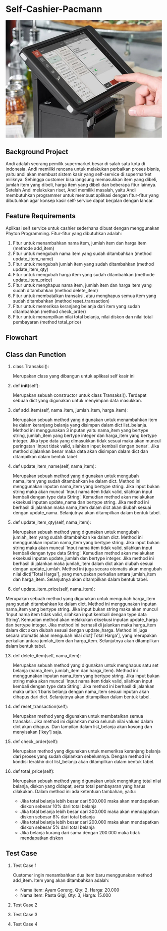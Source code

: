 # Self-Cashier-Pacmann
![alt text](https://github.com/tikumsatu/Self-Cashier-Pacmann/blob/main/dokumentasi/mesin%20kasir.jpg?raw=true)

## Background Project
Andi adalah seorang pemilik supermarket besar di salah satu kota di indonesia. Andi memiliki rencana untuk melakukan perbaikan proses bisnis, yaitu andi akan membuat sistem kasir yang self-service di supermarket miliknya. Sehingga customer bisa langsung memasukkan item yang dibeli, jumlah item yang dibeli, harga item yang dibeli dan beberapa fitur lainnya. Setelah Andi melakukan riset, Andi memiliki masalah, yaitu Andi membutuhkan programmer untuk membuat aplikasi dengan fitur-fitur yang dibutuhkan agar konsep kasir self-service dapat berjalan dengan lancar.

## Feature Requirements
Aplikasi self service untuk cashier sederhana dibuat dengan menggunakan Phyton Programming.
Fitur-fitur yang dibutuhkan adalah:
1. Fitur untuk menambahkan nama item, jumlah item dan harga item (methode add_item)
2. Fitur untuk mengubah nama item yang sudah ditambahkan (method update_item_name)
3. Fitur untuk mengubah jumlah item yang sudah ditambahkan (method update_item_qty)
4. Fitur untuk mengubah harga item yang sudah ditambahkan (methode update_item_price)
5. Fitur untuk menghapus nama item, jumlah item dan harga item yang sudah ditambahkan (method delete_item)
6. Fitur untuk membatalkan transaksi, atau menghapus semua item yang sudah ditambahkan (method reset_transaction)
7. Fitur untuk memeriksa keranjang belanja dari item yang sudah ditambahkan (method check_order)
8. Fitur untuk menampilkan nilai total belanja, nilai diskon dan nilai total pembayaran (method total_price)

## Flowchart

## Class dan Function
1. class Transaksi():
   
   Merupakan class yang dibangun untuk aplikasi self kasir ini
   
3. def __init__(self):
   
   Merupakan sebuah constructor untuk class Transaksi().
   Terdapat sebuah dict yang digunakan untuk menyimpan data masukkan.
   
5. def add_item(self, nama_item, jumlah_item, harga_item):
   
   Merupakan sebuah method yang digunakan untuk menambahkan item ke dalam keranjang belanja yang disimpan dalam dict list_belanja.
   Method ini menggunakan 3 inputan yaitu nama_item yang bertype string, jumlah_item yang bertype integer dan harga_item yang bertype integer.
   Jika type data yang dimasukkan tidak sesuai maka akan muncul peringatan 'Input tidak valid, silahkan input kembali dengan benar'.
   Jika method dijalankan benar maka data akan disimpan dalam dict dan ditampilkan dalam bentuk tabel
   
7. def update_item_name(self, nama_item):
   
   Merupakan sebuah method yang digunakan untuk mengubah nama_item yang sudah ditambahkan ke dalam dict.
   Method ini menggunakan inputan nama_item yang bertype string. Jika input bukan string maka akan muncul 'Input nama item tidak valid, silahkan input kembali dengan type data String'.
   Kemudian method akan melakukan eksekusi inputan update_nama dan bertype string. Jika method ini berhasil di jalankan maka nama_item dalam dict akan diubah sesuai dengan update_nama.
   Selanjutnya akan ditampilkan dalam bentuk tabel.
   
9. def update_item_qty(self, nama_item):
    
   Merupakan sebuah method yang digunakan untuk mengubah jumlah_item yang sudah ditambahkan ke dalam dict.
   Method ini menggunakan inputan nama_item yang bertype string. Jika input bukan string maka akan muncul 'Input nama item tidak valid, silahkan input kembali dengan type data String'.
   Kemudian method akan melakukan eksekusi inputan update_jumlah dan bertype integer. Jika method ini berhasil di jalankan maka jumlah_item dalam dict akan diubah sesuai dengan update_jumlah.
   Method ini juga secara otomatis akan mengubah nilai dict['Total Harga'], yang merupakan perkalian antara jumlah_item dan harga_item.
   Selanjutnya akan ditampilkan dalam bentuk tabel.
   
11. def update_item_price(self, nama_item):
    
   Merupakan sebuah method yang digunakan untuk mengubah harga_item yang sudah ditambahkan ke dalam dict.
   Method ini menggunakan inputan nama_item yang bertype string. Jika input bukan string maka akan muncul 'Input nama item tidak valid, silahkan input kembali dengan type data String'.
   Kemudian method akan melakukan eksekusi inputan update_harga dan bertype integer. Jika method ini berhasil di jalankan maka harga_item dalam dict akan diubah sesuai dengan update_harga.
   Method ini juga secara otomatis akan mengubah nilai dict['Total Harga'], yang merupakan perkalian antara jumlah_item dan harga_item.
   Selanjutnya akan ditampilkan dalam bentuk tabel.

13. def delete_item(self, nama_item):
    
    Merupakan sebuah method yang digunakan untuk menghapus satu set belanja (nama_item, jumlah_item dan harga_item).
    Method ini menggunakan inputan nama_item yang bertype string. Jika input bukan string maka akan muncul 'Input nama item tidak valid, silahkan input kembali dengan type data String'.
    Jika method ini berhasil di jalankan maka untuk 1 baris belanja dengan nama_item sesuai inputan akan dihapus dari dict.
    Selanjutnya akan ditampilkan dalam bentuk tabel.
    
15. def reset_transaction(self):
    
    Merupakan method yang digunakan untuk membatalkan semua transaksi. Jika method ini dijalankan maka seluruh nilai values dalam dict akan dihapus.
    Dan tampilan dalam list_belanja akan kosong dan menyisakan ['key'] saja.
    
17. def check_order(self):
    
    Merupakan method yang digunakan untuk memeriksa keranjang belanja dari proses yang sudah dijalankan sebelumnya.
    Dengan method ini kondisi terakhir dict list_belanja akan ditampilkan dalam bentuk tabel.
    
19. def total_price(self):
    
    Merupakan sebuah method yang digunakan untuk menghitung total nilai belanja, diskon yang didapat, serta total pembayaran yang harus dilakukan.
    Dalam method ini ada ketentuan tambahan, yaitu:
    - Jika total belanja lebih besar dari 500.000 maka akan mendapatkan diskon sebesar 10% dari total belanja
    - Jika total belanja lebih besar dari 300.000 maka akan mendapatkan diskon sebesar 8% dari total belanja
    - Jika total belanja lebih besar dari 200.000 maka akan mendapatkan diskon sebesar 5% dari total belanja
    - Jika belanja kurang dari sama dengan 200.000 maka tidak mendapatkan diskon

## Test Case
1. Test Case 1

   Customer ingin menambahkan dua item baru menggunakan method add_item. Item yang akan ditambahkan adalah:
   * Nama item: Ayam Goreng, Qty: 2, Harga: 20.000
   * Nama item: Pasta Gigi, Qty: 3, Harga: 15.000
   
3. Test Case 2
4. Test Case 3
5. Test Case 4

